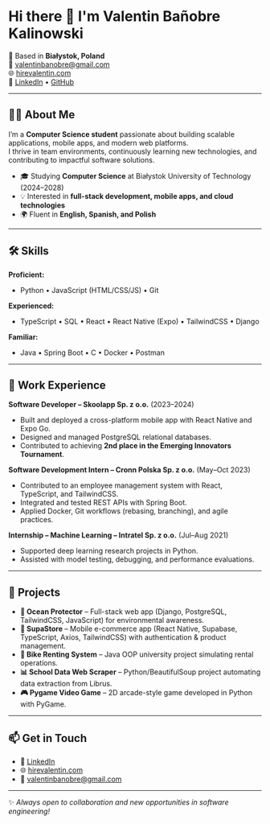 # Hi there 👋 I'm Valentin Bañobre Kalinowski  

📍 Based in **Białystok, Poland**  
📧 [valentinbanobre@gmail.com](mailto:valentinbanobre@gmail.com)  
🌐 [hirevalentin.com](https://hirevalentin.com)  
🔗 [LinkedIn](https://www.linkedin.com/in/valentin-ba%C3%B1obre-kalinowski-8155b01b9/) • [GitHub](https://github.com/Waldkowski123)  

---

## 👨‍💻 About Me  
I’m a **Computer Science student** passionate about building scalable applications, mobile apps, and modern web platforms.  
I thrive in team environments, continuously learning new technologies, and contributing to impactful software solutions.  

- 🎓 Studying **Computer Science** at Białystok University of Technology (2024–2028)  
- 💡 Interested in **full-stack development, mobile apps, and cloud technologies**  
- 🌍 Fluent in **English, Spanish, and Polish**  

---

## 🛠️ Skills  

**Proficient:**  
- Python • JavaScript (HTML/CSS/JS) • Git  

**Experienced:**  
- TypeScript • SQL • React • React Native (Expo) • TailwindCSS • Django  

**Familiar:**  
- Java • Spring Boot • C • Docker • Postman  

---

## 💼 Work Experience  

**Software Developer – Skoolapp Sp. z o.o.** (2023–2024)  
- Built and deployed a cross-platform mobile app with React Native and Expo Go.  
- Designed and managed PostgreSQL relational databases.  
- Contributed to achieving **2nd place in the Emerging Innovators Tournament**.  

**Software Development Intern – Cronn Polska Sp. z o.o.** (May–Oct 2023)  
- Contributed to an employee management system with React, TypeScript, and TailwindCSS.  
- Integrated and tested REST APIs with Spring Boot.  
- Applied Docker, Git workflows (rebasing, branching), and agile practices.  

**Internship – Machine Learning – Intratel Sp. z o.o.** (Jul–Aug 2021)  
- Supported deep learning research projects in Python.  
- Assisted with model testing, debugging, and performance evaluations.  

---

## 🚀 Projects  

- **🌊 Ocean Protector** – Full-stack web app (Django, PostgreSQL, TailwindCSS, JavaScript) for environmental awareness.  
- **🛒 SupaStore** – Mobile e-commerce app (React Native, Supabase, TypeScript, Axios, TailwindCSS) with authentication & product management.  
- **🚴 Bike Renting System** – Java OOP university project simulating rental operations.  
- **📊 School Data Web Scraper** – Python/BeautifulSoup project automating data extraction from Librus.  
- **🎮 Pygame Video Game** – 2D arcade-style game developed in Python with PyGame.  

---

## 📫 Get in Touch  
- 💼 [LinkedIn](https://www.linkedin.com/in/valentin-ba%C3%B1obre-kalinowski-8155b01b9/)  
- 🌐 [hirevalentin.com](https://hirevalentin.com)  
- 📧 [valentinbanobre@gmail.com](mailto:valentinbanobre@gmail.com)  

---
✨ *Always open to collaboration and new opportunities in software engineering!*  
